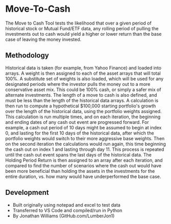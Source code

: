 # Move-To-Cash
The Move to Cash Tool tests the likelihood that over a given period of historical stock or
Mutual Fund/ETF data, any rolling period of pulling the investments out to cash would yield
a higher or lower return than the base case of leaving the money invested.

## Methodology
Historical data is taken (for example, from Yahoo Finance) and loaded into arrays.  A weight is then
assigned to each of the asset arrays that will total 100%.  A substitute set of weights is also loaded,
which will be used for any designated periods where the investor pulls the money out to a more conservative asset mix.  This could be 100% cash, or simply a safer mix of alternate investments.  The length of a move to cash is also defined, and must be less than the length of the historical data arrays.  A calculation is then run to compute a hypothetical $100,000 starting portfolio's growth over the length of the historical data, using the portfolio weights assigned.  This calculation is run multiple times, and on each iteration, the beginning and ending dates of any cash out event are progressed forward.  For example, a cash out period of 10 days might be assumed to begin at index 0, and lasting for the first 10 days of the historical data, after which the portfolio weights would switch to their more aggressive base weights.  Then on the second iteration the calculations would run again, this time beginning the cash out on index 1 and lasting through day 11.  This process is repeated until the cash out event spans the last days of the historical data.  The Holding Period Return is then assigned to an array after each iteration, and compared to find the number of scenarios where the cash out would have been more beneficial than holding the assets in the investments for the entire duration, vs. how many would have underperformed the base case.

## Development
* Built originally using notepad and excel to test data
* Transferred to VS Code and compiled/run in Python
* By Jonathan Williams (GitHub.com/LumberJon1)